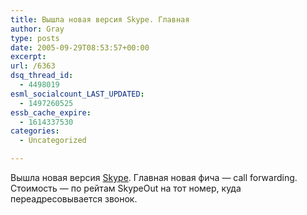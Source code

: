 ```yaml
---
title: Вышла новая версия Skype. Главная
author: Gray
type: posts
date: 2005-09-29T08:53:57+00:00
excerpt:
url: /6363
dsq_thread_id:
  - 4498019
esml_socialcount_LAST_UPDATED:
  - 1497260525
essb_cache_expire:
  - 1614337530
categories:
  - Uncategorized

---
```








Вышла новая версия <a href="http://www.skype.com/" target="_blank">Skype</a>. Главная новая фича &#8212; call forwarding. Стоимость &#8212; по рейтам SkypeOut на тот номер, куда переадресовывается звонок.